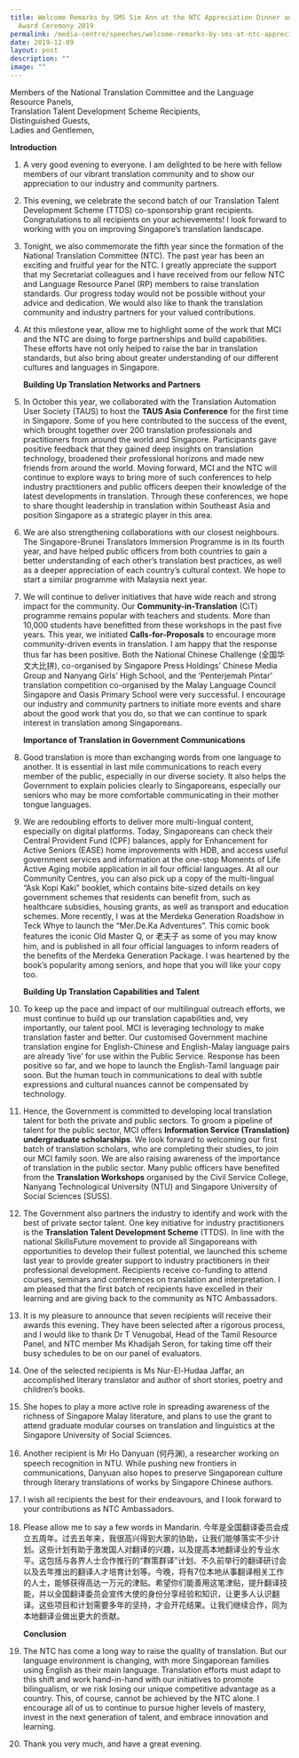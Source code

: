 ```yaml
---
title: Welcome Remarks by SMS Sim Ann at the NTC Appreciation Dinner and TTDS
  Award Ceremony 2019
permalink: /media-centre/speeches/welcome-remarks-by-sms-at-ntc-appreciation-dinner-and-ttds-award-ceremony/
date: 2019-12-09
layout: post
description: ""
image: ""
---
```

Members of the National Translation Committee and the Language Resource Panels,  
Translation Talent Development Scheme Recipients,  
Distinguished Guests,  
Ladies and Gentlemen,

**Introduction**  
  
1. A very good evening to everyone. I am delighted to be here with fellow members of our vibrant translation community and to show our appreciation to our industry and community partners.  
  
2. This evening, we celebrate the second batch of our Translation Talent Development Scheme (TTDS) co-sponsorship grant recipients. Congratulations to all recipients on your achievements! I look forward to working with you on improving Singapore’s translation landscape.   
  
3. Tonight, we also commemorate the fifth year since the formation of the National Translation Committee (NTC). The past year has been an exciting and fruitful year for the NTC. I greatly appreciate the support that my Secretariat colleagues and I have received from our fellow NTC and Language Resource Panel (RP) members to raise translation standards. Our progress today would not be possible without your advice and dedication. We would also like to thank the translation community and industry partners for your valued contributions.  
  
4. At this milestone year, allow me to highlight some of the work that MCI and the NTC are doing to forge partnerships and build capabilities. These efforts have not only helped to raise the bar in translation standards, but also bring about greater understanding of our different cultures and languages in Singapore.  
  
    **Building Up Translation Networks and Partners**

5. In October this year, we collaborated with the Translation Automation User Society (TAUS) to host the **TAUS Asia Conference** for the first time in Singapore. Some of you here contributed to the success of the event, which brought together over 200 translation professionals and practitioners from around the world and Singapore. Participants gave positive feedback that they gained deep insights on translation technology, broadened their professional horizons and made new friends from around the world. Moving forward, MCI and the NTC will continue to explore ways to bring more of such conferences to help industry practitioners and public officers deepen their knowledge of the latest developments in translation. Through these conferences, we hope to share thought leadership in translation within Southeast Asia and position Singapore as a strategic player in this area.  
  
6. We are also strengthening collaborations with our closest neighbours. The Singapore-Brunei Translators Immersion Programme is in its fourth year, and have helped public officers from both countries to gain a better understanding of each other’s translation best practices, as well as a deeper appreciation of each country’s cultural context. We hope to start a similar programme with Malaysia next year.  
  
7. We will continue to deliver initiatives that have wide reach and strong impact for the community. Our **Community-in-Translation** (CiT) programme remains popular with teachers and students. More than 10,000 students have benefitted from these workshops in the past five years. This year, we initiated **Calls-for-Proposals** to encourage more community-driven events in translation. I am happy that the response thus far has been positive. Both the National Chinese Challenge (全国华文大比拼), co-organised by Singapore Press Holdings’ Chinese Media Group and Nanyang Girls’ High School, and the ‘Penterjemah Pintar’ translation competition co-organised by the Malay Language Council Singapore and Oasis Primary School were very successful. I encourage our industry and community partners to initiate more events and share about the good work that you do, so that we can continue to spark interest in translation among Singaporeans.  
  
    **Importance of Translation in Government Communications**  
  
8. Good translation is more than exchanging words from one language to another. It is essential in last mile communications to reach every member of the public, especially in our diverse society. It also helps the Government to explain policies clearly to Singaporeans, especially our seniors who may be more comfortable communicating in their mother tongue languages.   
  
9. We are redoubling efforts to deliver more multi-lingual content, especially on digital platforms. Today, Singaporeans can check their Central Provident Fund (CPF) balances, apply for Enhancement for Active Seniors (EASE) home improvements with HDB, and access useful government services and information at the one-stop Moments of Life Active Aging mobile application in all four official languages. At all our Community Centres, you can also pick up a copy of the multi-lingual “Ask Kopi Kaki” booklet, which contains bite-sized details on key government schemes that residents can benefit from, such as healthcare subsidies, housing grants, as well as transport and education schemes. More recently, I was at the Merdeka Generation Roadshow in Teck Whye to launch the “Mer.De.Ka Adventures”. This comic book features the iconic Old Master Q, or 老夫子 as some of you may know him, and is published in all four official languages to inform readers of the benefits of the Merdeka Generation Package. I was heartened by the book’s popularity among seniors, and hope that you will like your copy too.   
  
    **Building Up Translation Capabilities and Talent**  
  
10. To keep up the pace and impact of our multilingual outreach efforts, we must continue to build up our translation capabilities and, vey importantly, our talent pool. MCI is leveraging technology to make translation faster and better. Our customised Government machine translation engine for English-Chinese and English-Malay language pairs are already ‘live’ for use within the Public Service. Response has been positive so far, and we hope to launch the English-Tamil language pair soon. But the human touch in communications to deal with subtle expressions and cultural nuances cannot be compensated by technology.   
  
11. Hence, the Government is committed to developing local translation talent for both the private and public sectors. To groom a pipeline of talent for the public sector, MCI offers **Information Service (Translation) undergraduate scholarships**. We look forward to welcoming our first batch of translation scholars, who are completing their studies, to join our MCI family soon. We are also raising awareness of the importance of translation in the public sector. Many public officers have benefited from the **Translation Workshops** organised by the Civil Service College, Nanyang Technological University (NTU) and Singapore University of Social Sciences (SUSS).   
  
12. The Government also partners the industry to identify and work with the best of private sector talent. One key initiative for industry practitioners is the **Translation Talent Development Scheme** (TTDS). In line with the national SkillsFuture movement to provide all Singaporeans with opportunities to develop their fullest potential, we launched this scheme last year to provide greater support to industry practitioners in their professional development. Recipients receive co-funding to attend courses, seminars and conferences on translation and interpretation. I am pleased that the first batch of recipients have excelled in their learning and are giving back to the community as NTC Ambassadors.  
  
13. It is my pleasure to announce that seven recipients will receive their awards this evening. They have been selected after a rigorous process, and I would like to thank Dr T Venugobal, Head of the Tamil Resource Panel, and NTC member Ms Khadijah Seron, for taking time off their busy schedules to be on our panel of evaluators.  
  
14. One of the selected recipients is Ms Nur-El-Hudaa Jaffar, an accomplished literary translator and author of short stories, poetry and children’s books.  
  
15. She hopes to play a more active role in spreading awareness of the richness of Singapore Malay literature, and plans to use the grant to attend graduate modular courses on translation and linguistics at the Singapore University of Social Sciences.  
  
16. Another recipient is Mr Ho Danyuan (何丹渊), a researcher working on speech recognition in NTU. While pushing new frontiers in communications, Danyuan also hopes to preserve Singaporean culture through literary translations of works by Singapore Chinese authors.   
  
17. I wish all recipients the best for their endeavours, and I look forward to your contributions as NTC Ambassadors.  
  
18. Please allow me to say a few words in Mandarin. 今年是全国翻译委员会成立五周年。过去五年来，我很高兴得到大家的协助，让我们能够落实不少计划。这些计划有助于激发国人对翻译的兴趣，以及提高本地翻译业的专业水平。这包括与各界人士合作推行的“群策群译”计划、不久前举行的翻译研讨会以及去年推出的翻译人才培育计划等。今晚，将有7位本地从事翻译相关工作的人士，能够获得高达一万元的津贴。希望你们能善用这笔津贴，提升翻译技能，并以全国翻译委员会宣传大使的身份分享经验和知识，让更多人认识翻译。这些项目和计划需要多年的坚持，才会开花结果。让我们继续合作，同为本地翻译业做出更大的贡献。  

    **Conclusion**  
  
19. The NTC has come a long way to raise the quality of translation. But our language environment is changing, with more Singaporean families using English as their main language. Translation efforts must adapt to this shift and work hand-in-hand with our initiatives to promote bilingualism, or we risk losing our unique competitive advantage as a country. This, of course, cannot be achieved by the NTC alone. I encourage all of us to continue to pursue higher levels of mastery, invest in the next generation of talent, and embrace innovation and learning.   
  
20. Thank you very much, and have a great evening.